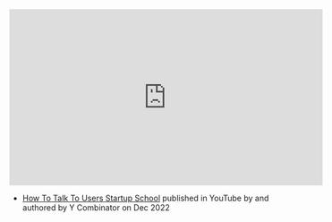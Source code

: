 <iframe width="560" height="315" src="https://www.youtube.com/embed/z1iF1c8w5Lg" title="YouTube video player" frameborder="0" allow="accelerometer; autoplay; clipboard-write; encrypted-media; gyroscope; picture-in-picture; web-share" allowfullscreen></iframe>

- [How To Talk To Users  Startup School](https://www.youtube.com/watch?v=z1iF1c8w5Lg) published in YouTube by  and authored by Y Combinator on Dec 2022


